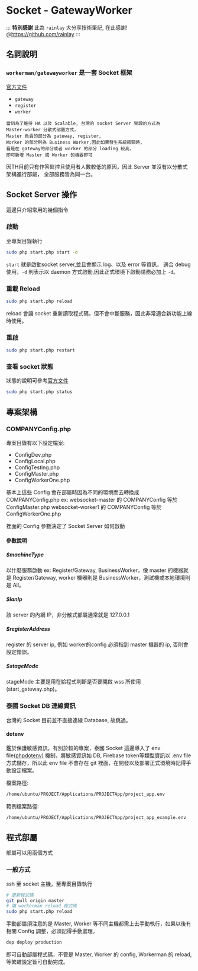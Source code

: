 # Socket - GatewayWorker

::: 
<strong>特別感謝</strong>  此為 `rainlay` 大分享技術筆記, 在此感謝! @https://github.com/rainlay
:::

## 名詞說明

### `workerman/gatewayworker` 是一套 Socket 框架

[官方文件](http://doc2.workerman.net/gateway-worker-separation.html)

* `gateway`
* `register`
* `worker` 

```
當初為了維持 HA 以及 Scalable, 台灣的 socket Server 架設的方式為 
Master-worker 分散式部屬方式，
Master 負責的部分為 gateway, register,
Worker 的部分則為 Business Worker,因此如果發生系統瓶頸時, 
看是在 gateway的部分或者 worker 的部分 loading 較高，
即可新增 Master 或 Worker 的機器即可
```

因TH目前只有作答監控且使用者人數較低的原因，因此 Server 並沒有以分散式架構進行部屬，
全部服務皆為同一台。

## Socket Server 操作

這邊只介紹常用的幾個指令

### 啟動

至專案目錄執行

```bash
sudo php start.php start -d
```

`start` 就是啟動socket server,並且會顯示 log、以及 error 等資訊，
適合 debug 使用，`-d` 則表示以 daemon 方式啟動,因此正式環境下啟動請務必加上 `-d`。

### 重載 Reload

```bash
sudo php start.php reload
```

reload 會讓 socket 重新讀取程式碼，但不會中斷服務，因此非常適合新功能上線時使用。

### 重啟

```bash
sudo php start.php restart
```

### 查看 socket 狀態

狀態的說明可參考[官方文件](http://doc.workerman.net/315185)

```bash
sudo php start.php status
```

## 專案架構

### COMPANYConfig.php

專案目錄有以下設定檔案:

* ConfigDev.php
* ConfigLocal.php
* ConfigTesting.php
* ConfigMaster.php
* ConfigWorkerOne.php

基本上這些 Config 會在部屬時因為不同的環境而去轉換成 COMPANYConfig.php
ex: websocket-master 的 COMPANYConfig 等於 ConfigMaster.php
    websocket-worker1 的 COMPANYConfig 等於 ConfigWorkerOne.php

裡面的 Config 參數決定了 Socket Server 如何啟動

#### 參數說明

##### $machineType

以什麼服務啟動 ex: Register/Gateway, BusinessWorker，像 master 的機器就是 Register/Gateway, worker 機器則是 BusinessWorker，測試機或本地環境則是 All。

##### $lanIp

該 server 的內網 IP，非分散式部屬通常就是 127.0.0.1

##### $registerAddress

register 的 server ip, 例如 worker的config 必須指到 master 機器的 ip, 否則會設定錯誤。

##### $stageMode

stageMode 主要是用在給程式判斷是否要開啟 wss 所使用(start_gateway.php)。

### 泰國 Socket DB 連線資訊

台灣的 Socket 目前並不直接連線 Database, 故跳過。

#### dotenv

鑑於保護敏感資訊，有別於較的專案，泰國 Socket 這邊導入了 env file[(phpdotenv)](https://github.com/vlucas/phpdotenv) 機制，將敏感資訊如 DB, Firebase token等類型資訊以 .env file 方式儲存，所以此 env file 不會存在 git 裡面，在開發以及部署正式環境時記得手動設定檔案。

檔案路徑:

```bash
/home/ubuntu/PROJECT/Applications/PROJECTApp/project_app.env
```

範例檔案路徑:

```bash
/home/ubuntu/PROJECT/Applications/PROJECTApp/project_app_example.env
```

## 程式部屬

部屬可以用兩個方式

### 一般方式

ssh 至 socket 主機，至專案目錄執行

```bash
# 更新程式碼
git pull origin master
# 讓 workerman reload 程式碼
sudo php start.php reload
```

手動部屬須注意的是 Master, Worker 等不同主機都需上去手動執行，如果以後有相關 Config 調整，必須記得手動處理。

```bash
dep deploy production
```

即可自動部屬程式碼，不管是 Master, Worker 的 config, Workerman 的 reload,等繁雜設定皆可自動完成。

